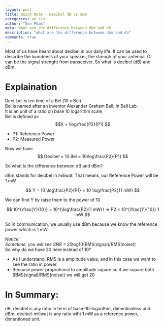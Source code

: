 ```yaml
---
layout: post
title: Quick Note - Decibel dB vs dBm
categories: en tip
author: "Son Pham"
meta: what are the difference between dbm and db
description: "what are the difference between dbm and db"
comments: true
---
```


Most of us have heard about decibel in our daily life. It can be used to describe
 the loundness of your speaker, the strengh of your antenna. Or can be the signal strenght from
 transceiver. So what is decibel (dB) and dBm.  
# Explaination
Deci-bel is ten time of a Bel (10 x Bel)  
Bel is named after an inventor Alexander Graham Bell, in Bell Lab.  
It is an unit of a ratio on base 10 logarithm scale  
Bel is defined as $$X = \log\frac{P2}{P1} $$  
- P1: Reference Power  
- P2: Measured Power  
  
Now we have 
$$ 
Decibel = 10 Bel = 10\log\frac{P2}{P1} 
$$  
  
So what is the difference between dB and dBm?  
  
dBm stands for decibel in miliwat. That means, our Reference Power will be 1 mW  
  
$$
Y = 10 \log\frac{P2}{P1} = 10 \log\frac{P2}{1 mW}
$$  
  
We can find Y by raise them to the power of 10  
  
$$
10^{\frac{Y}{10}} = 10^{\log\frac{P2}{1 mW}} => P2 = 10^{\frac{Y}{10}} 1 mW
$$  
  
So in communication, we usually use dBm because we know the reference power which is 1 mW.  

*Notice:  
Sometime, you will see SNR = 20*log10(RMS(signal)/RMS(noise))  
So why do we have 20 here instead of 10?
- As I understand, RMS is a amplitude value, and in this case we want to see the ratio in power.
- Because power proprotional to amplitude square so if we square both (RMS(signal)/RMS(noise)) we will get 20
# In Summary:
dB, decibel is any ratio in term of base-10-logarithm, dimentionless unit.  
dBm, decibel-miliwat is any ratio wiht 1 mW as a reference power, dimentioned unit.
